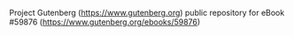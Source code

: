 Project Gutenberg (https://www.gutenberg.org) public repository for
eBook #59876 (https://www.gutenberg.org/ebooks/59876)
